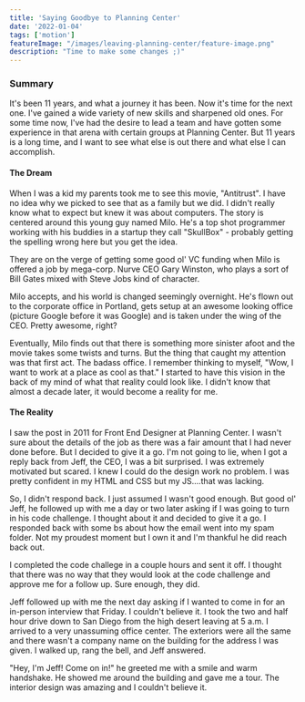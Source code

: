 ```yaml
---
title: 'Saying Goodbye to Planning Center'
date: '2022-01-04'
tags: ['motion']
featureImage: "/images/leaving-planning-center/feature-image.png"
description: "Time to make some changes ;)"
---
```


### Summary

It's been 11 years, and what a journey it has been. Now it's time for the next one. I've gained a wide variety of new skills and sharpened old ones. For some time now, I've had the desire to lead a team and have gotten some experience in that arena with certain groups at Planning Center. But 11 years is a long time, and I want to see what else is out there and what else I can accomplish.

#### The Dream
When I was a kid my parents took me to see this movie, "Antitrust". I have no idea why we picked to see that as a family but we did. I didn't really know what to expect but knew it was about computers. The story is centered around this young guy named Milo. He's a top shot programmer working with his buddies in a startup they call "SkullBox" - probably getting the spelling wrong here but you get the idea.

They are on the verge of getting some good ol' VC funding when Milo is offered a job by mega-corp. Nurve CEO Gary Winston, who plays a sort of Bill Gates mixed with Steve Jobs kind of character.

Milo accepts, and his world is changed seemingly overnight. He's flown out to the corporate office in Portland, gets setup at an awesome looking office (picture Google before it was Google) and is taken under the wing of the CEO. Pretty awesome, right?

Eventually, Milo finds out that there is something more sinister afoot and the movie takes some twists and turns. But the thing that caught my attention was that first act. The badass office. I remember thinking to myself, "Wow, I want to work at a place as cool as that." I started to have this vision in the back of my mind of what that reality could look like. I didn't know that almost a decade later, it would become a reality for me. 

#### The Reality

I saw the post in 2011 for Front End Designer at Planning Center. I wasn't sure about the details of the job as there was a fair amount that I had never done before. But I decided to give it a go. I'm not going to lie, when I got a reply back from Jeff, the CEO, I was a bit surprised. I was extremely motivated but scared. I knew I could do the design work no problem. I was pretty confident in my HTML and CSS but my JS....that was lacking.

So, I didn't respond back. I just assumed I wasn't good enough. But good ol' Jeff, he followed up with me a day or two later asking if I was going to turn in his code challenge. I thought about it and decided to give it a go. I responded back with some bs about how the email went into my spam folder. Not my proudest moment but I own it and I'm thankful he did reach back out.

I completed the code challege in a couple hours and sent it off. I thought that there was no way that they would look at the code challenge and approve me for a follow up. Sure enough, they did.

Jeff followed up with me the next day asking if I wanted to come in for an in-person interview that Friday. I couldn't believe it. I took the two and half hour drive down to San Diego from the high desert leaving at 5 a.m. I arrived to a very unassuming office center. The exteriors were all the same and there wasn't a company name on the building for the address I was given. I walked up, rang the bell, and Jeff answered.

"Hey, I'm Jeff! Come on in!" he greeted me with a smile and warm handshake. He showed me around the building and gave me a tour. The interior design was amazing and I couldn't believe it. 
